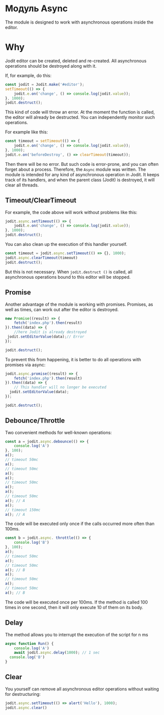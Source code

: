 # Модуль Async

The module is designed to work with asynchronous operations inside the editor.

# Why

Jodit editor can be created, deleted and re-created. All asynchronous operations should be destroyed along with it.

If, for example, do this:

```js
const jodit = Jodit.make('#editor');
setTimeout(() => {
	jodit.e.on('change', () => console.log(jodit.value));
}, 1000);
jodit.destruct();
```

This kind of code will throw an error. At the moment the function is called, the editor will already be destructed.
You can independently monitor such operations.

For example like this:

```js
const timeout = setTimeout(() => {
	jodit.e.on('change', () => console.log(jodit.value));
}, 1000);
jodit.e.on('beforeDestroy', () => clearTimeout(timeout));
```

Then there will be no error. But such code is error-prone, and you can often forget about a process.
Therefore, the `Async` module was written. The module is intended for any kind of asynchronous operation in Jodit.
It keeps track of its handlers, and when the parent class (Jodit) is destroyed, it will clear all threads.

## Timeout/ClearTimeout

For example, the code above will work without problems like this:

```js
jodit.async.setTimeout(() => {
	jodit.e.on('change', () => console.log(jodit.value));
}, 1000);
jodit.destruct();
```

You can also clean up the execution of this handler yourself.

```js
const timeout = jodit.async.setTimeout(() => {}, 1000);
jodit.async.clearTimeout(timeout)
jodit.destruct();
```
But this is not necessary. When `jodit.destruct ()` is called, all asynchronous operations bound to this editor will be stopped.

## Promise

Another advantage of the module is working with promises. Promises, as well as times, can work out after the editor is destroyed.

```js
new Promise((result) => {
	fetch('index.php').then(result)
}).then((data) => {
	//here Jodit is already destroyed
 jodit.setEditorValue(data);// Error
});

jodit.destruct();
```

To prevent this from happening, it is better to do all operations with promises via async:

```js
jodit.async.promise((result) => {
	fetch('index.php').then(result)
}).then((data) => {
	// This handler will no longer be executed
  jodit.setEditorValue(data);
});

jodit.destruct();
```

## Debounce/Throttle

Two convenient methods for well-known operations:

```js
const a = jodit.async.debounce(() => {
	console.log('A')
}, 100);
a();
// timeout 50mc
a();
// timeout 50mc
a();
a();
// timeout 50mc
a();
a();
// timeout 50mc
a(); // A
a();
// timeout 150mc
a(); // A
```
The code will be executed only once if the calls occurred more often than 100ms.

```js
const b = jodit.async. throttle(() => {
	console.log('B')
}, 100);
a();
// timeout 50mc
a();
// timeout 50mc
a(); // B
a();
// timeout 50mc
a();
// timeout 50mc
a(); // B
```
The code will be executed once per 100ms. If the method is called 100 times in one second, then it will only execute 10 of them on its body.

## Delay

The method allows you to interrupt the execution of the script for n ms

```js
async function Run() {
	console.log('A')
	await jodit.async.delay(1000); // 1 sec
  console.log('B')
}
```

## Clear

You yourself can remove all asynchronous editor operations without waiting for destructuring:

```js
jodit.async.setTimeout(() => alert('Hello'), 1000);
jodit.async.clear()
```
